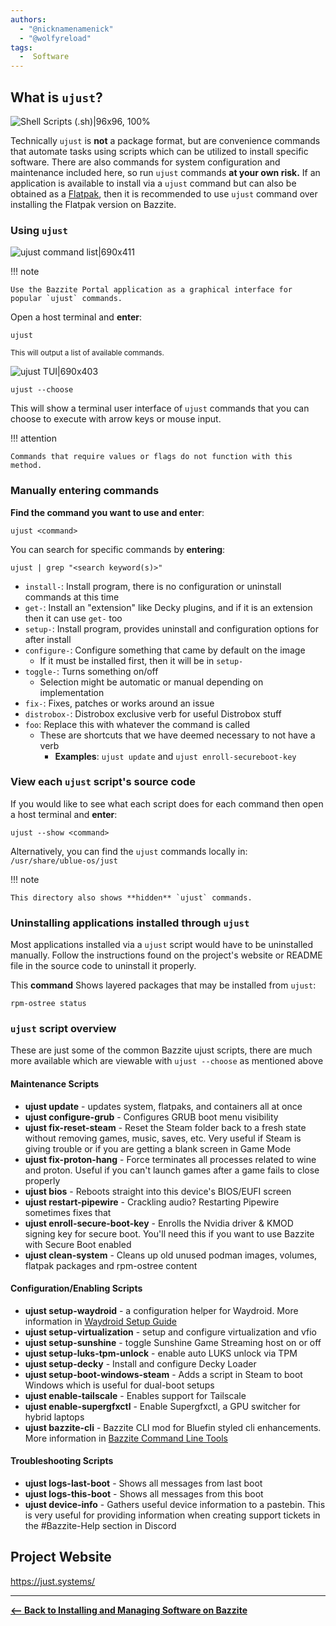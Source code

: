 ```yaml
---
authors:
  - "@nicknamenamenick"
  - "@wolfyreload"
tags:
  -  Software
---
```


<!-- ANCHOR: METADATA -->
<!--{"url_discourse": "https://universal-blue.discourse.group/docs?topic=2638", "fetched_at": "2024-09-03 16:43:04.643633+00:00"}-->
<!-- ANCHOR_END: METADATA -->

## What is `ujust`?

![Shell Scripts (.sh)|96x96, 100%](../img/Shell_Scripts__sh.png)

Technically `ujust` is **not** a package format, but are convenience commands that automate tasks using scripts which can be utilized to install specific software. There are also commands for system configuration and maintenance included here, so run `ujust` commands **at your own risk.**  If an application is available to install via a `ujust` command but can also be obtained as a [Flatpak](/Installing_and_Managing_Software/Flatpak/), then it is recommended to use `ujust` command over installing the Flatpak version on Bazzite.  

### Using `ujust`

![ujust command list|690x411](../img/ujust_command_list.png)

!!! note

    Use the Bazzite Portal application as a graphical interface for popular `ujust` commands.

Open a host terminal and **enter**:

```
ujust
```

<sub>This will output a list of available commands.</sub>

![ujust TUI|690x403](../img/ujust_TUI.png)

```
ujust --choose
```

This will show a terminal user interface of `ujust` commands that you can choose to execute with arrow keys or mouse input.

!!! attention
    
    Commands that require values or flags do not function with this method.

### Manually entering commands

**Find the command you want to use and enter**:

```
ujust <command>
```

You can search for specific commands by **entering**:

```
ujust | grep "<search keyword(s)>"
```

- `install-`: Install program, there is no configuration or uninstall commands at this time
- `get-`: Install an "extension" like Decky plugins, and if it is an extension then it can use `get-` too
- `setup-`: Install program, provides uninstall and configuration options for after install
- `configure-`: Configure something that came by default on the image
  - If it must be installed first, then it will be in `setup-`
- `toggle-`: Turns something on/off
  - Selection might be automatic or manual depending on implementation
- `fix-`: Fixes, patches or works around an issue
- `distrobox-`: Distrobox exclusive verb for useful Distrobox stuff
- `foo`: Replace this with whatever the command is called
  - These are shortcuts that we have deemed necessary to not have a verb
    - **Examples**: `ujust update` and `ujust enroll-secureboot-key`

### View each `ujust` script's source code

If you would like to see what each script does for each command then open a host terminal and **enter**:

```
ujust --show <command>
```

Alternatively, you can find the `ujust` commands locally in:
`/usr/share/ublue-os/just`

!!! note
    
    This directory also shows **hidden** `ujust` commands.

### Uninstalling applications installed through `ujust`

Most applications installed via a `ujust` script would have to be uninstalled manually. Follow the instructions found on the project's website or README file in the source code to uninstall it properly.

This **command** Shows layered packages that may be installed from `ujust`:

```
rpm-ostree status
```

### `ujust` script overview

These are just some of the common Bazzite ujust scripts, there are much more available which are viewable with `ujust --choose` as mentioned above

#### Maintenance Scripts

- **ujust update** - updates system, flatpaks, and containers all at once
- **ujust configure-grub** - Configures GRUB boot menu visibility
- **ujust fix-reset-steam** - Reset the Steam folder back to a fresh state without removing games, music, saves, etc. Very useful if Steam is giving trouble or if you are getting a blank screen in Game Mode
- **ujust fix-proton-hang** - Force terminates all processes related to wine and proton. Useful if you can't launch games after a game fails to close properly
- **ujust bios** - Reboots straight into this device's BIOS/EUFI screen
- **ujust restart-pipewire** - Crackling audio? Restarting Pipewire sometimes fixes that
- **ujust enroll-secure-boot-key** - Enrolls the Nvidia driver & KMOD signing key for secure boot. You'll need this if you want to use Bazzite with Secure Boot enabled
- **ujust clean-system** - Cleans up old unused podman images, volumes, flatpak packages and rpm-ostree content

#### Configuration/Enabling Scripts

- **ujust setup-waydroid** - a configuration helper for Waydroid. More information in [Waydroid Setup Guide](../Installing_and_Managing_Software/Waydroid_Setup_Guide.md)
- **ujust setup-virtualization** - setup and configure virtualization and vfio
- **ujust setup-sunshine** - toggle Sunshine Game Streaming host on or off
- **ujust setup-luks-tpm-unlock** - enable auto LUKS unlock via TPM
- **ujust setup-decky** - Install and configure Decky Loader
- **ujust setup-boot-windows-steam** - Adds a script in Steam to boot Windows which is useful for dual-boot setups
- **ujust enable-tailscale** - Enables support for Tailscale
- **ujust enable-supergfxctl** - Enable Supergfxctl, a GPU switcher for hybrid laptops
- **ujust bazzite-cli** - Bazzite CLI mod for Bluefin styled cli enhancements. More information in [Bazzite Command Line Tools](../Advanced/bazzite-cli.md)

#### Troubleshooting Scripts

- **ujust logs-last-boot** - Shows all messages from last boot
- **ujust logs-this-boot** - Shows all messages from this boot
- **ujust device-info** - Gathers useful device information to a pastebin. This is very useful for providing information when creating support tickets in the #Bazzite-Help section in Discord

## Project Website

https://just.systems/

<hr>


[**<-- Back to Installing and Managing Software on Bazzite**](./index.md)
